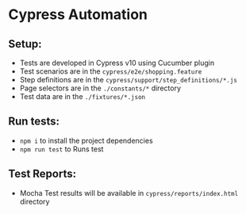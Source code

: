 # Cypress Automation

## Setup:
* Tests are developed in Cypress v10 using Cucumber plugin
* Test scenarios are in the `cypress/e2e/shopping.feature`
* Step definitions are in the `cypress/support/step_definitions/*.js`
* Page selectors are in the `./constants/*` directory
* Test data are in the `./fixtures/*.json`

## Run tests:
* `npm i` to install the project dependencies
* `npm run test` to Runs test

## Test Reports:
* Mocha Test results will be available in `cypress/reports/index.html` directory
